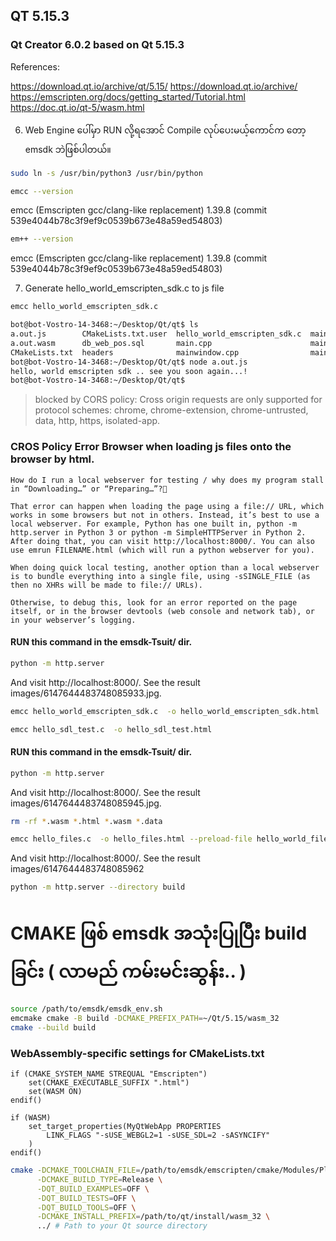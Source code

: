 ## QT 5.15.3 
### Qt Creator 6.0.2 based on Qt 5.15.3

References: 

https://download.qt.io/archive/qt/5.15/
https://download.qt.io/archive/
https://emscripten.org/docs/getting_started/Tutorial.html
https://doc.qt.io/qt-5/wasm.html

6. Web Engine ပေါ်မှာ RUN လို့ရအောင် Compile လုပ်ပေးမယ့်ကောင်က တော့ emsdk ဘဲဖြစ်ပါတယ်။ 

```bash
sudo ln -s /usr/bin/python3 /usr/bin/python
```
```bash
emcc --version
```
emcc (Emscripten gcc/clang-like replacement) 1.39.8 (commit 539e4044b78c3f9ef9c0539b673e48a59ed54803)

```bash
em++ --version
```
emcc (Emscripten gcc/clang-like replacement) 1.39.8 (commit 539e4044b78c3f9ef9c0539b673e48a59ed54803)

7. Generate hello_world_emscripten_sdk.c to js file

```bash
emcc hello_world_emscripten_sdk.c 
```

```bash
bot@bot-Vostro-14-3468:~/Desktop/Qt/qt$ ls
a.out.js        CMakeLists.txt.user  hello_world_emscripten_sdk.c  mainwindow.h            README.md
a.out.wasm      db_web_pos.sql       main.cpp                      mainwindow.ui           sources
CMakeLists.txt  headers              mainwindow.cpp                mainwindow.ui.autosave  WebAssembly.md
bot@bot-Vostro-14-3468:~/Desktop/Qt/qt$ node a.out.js 
hello, world emscripten sdk .. see you soon again...!
bot@bot-Vostro-14-3468:~/Desktop/Qt/qt$ 
```

> blocked by CORS policy: Cross origin requests are only supported for protocol schemes: chrome, chrome-extension, chrome-untrusted, data, http, https, isolated-app.


### CROS Policy Error Browser when loading js files onto the browser by html.
```
How do I run a local webserver for testing / why does my program stall in “Downloading…” or “Preparing…”?

That error can happen when loading the page using a file:// URL, which works in some browsers but not in others. Instead, it’s best to use a local webserver. For example, Python has one built in, python -m http.server in Python 3 or python -m SimpleHTTPServer in Python 2. After doing that, you can visit http://localhost:8000/. You can also use emrun FILENAME.html (which will run a python webserver for you).

When doing quick local testing, another option than a local webserver is to bundle everything into a single file, using -sSINGLE_FILE (as then no XHRs will be made to file:// URLs).

Otherwise, to debug this, look for an error reported on the page itself, or in the browser devtools (web console and network tab), or in your webserver’s logging.
```

#### RUN this command in the emsdk-Tsuit/ dir. 
```bash
python -m http.server
```

And visit http://localhost:8000/. See the result images/6147644483748085933.jpg.

```bash
emcc hello_world_emscripten_sdk.c  -o hello_world_emscripten_sdk.html
```

```bash
emcc hello_sdl_test.c  -o hello_sdl_test.html
```
#### RUN this command in the emsdk-Tsuit/ dir. 
```bash
python -m http.server
```


And visit http://localhost:8000/. See the result images/6147644483748085945.jpg.

```bash
rm -rf *.wasm *.html *.wasm *.data
```

```bash
emcc hello_files.c  -o hello_files.html --preload-file hello_world_file.txt
```


And visit http://localhost:8000/. See the result images/6147644483748085962


```bash
python -m http.server --directory build
```

# CMAKE ဖြစ် emsdk အသုံးပြုပြီး build ခြင်း ( လာမည် ကမ်းမင်းဆွန်း.. )
```bash
source /path/to/emsdk/emsdk_env.sh
emcmake cmake -B build -DCMAKE_PREFIX_PATH=~/Qt/5.15/wasm_32
cmake --build build
```
### WebAssembly-specific settings for CMakeLists.txt
```
if (CMAKE_SYSTEM_NAME STREQUAL "Emscripten")
    set(CMAKE_EXECUTABLE_SUFFIX ".html")
    set(WASM ON)
endif()
```

```
if (WASM)
    set_target_properties(MyQtWebApp PROPERTIES
        LINK_FLAGS "-sUSE_WEBGL2=1 -sUSE_SDL=2 -sASYNCIFY"
    )   
endif()
```
```bash
cmake -DCMAKE_TOOLCHAIN_FILE=/path/to/emsdk/emscripten/cmake/Modules/Platform/Emscripten.cmake \
      -DCMAKE_BUILD_TYPE=Release \
      -DQT_BUILD_EXAMPLES=OFF \
      -DQT_BUILD_TESTS=OFF \
      -DQT_BUILD_TOOLS=OFF \
      -DCMAKE_INSTALL_PREFIX=/path/to/qt/install/wasm_32 \
      ../ # Path to your Qt source directory
```